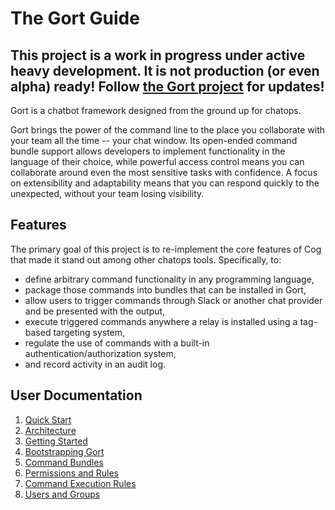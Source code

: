 # The Gort Guide

## This project is a work in progress under active heavy development. It is not production (or even alpha) ready! Follow [the Gort project](https://github.com/getgort/gort) for updates!

Gort is a chatbot framework designed from the ground up for chatops.

Gort brings the power of the command line to the place you collaborate with your team all the time -- your chat window. Its open-ended command bundle support allows developers to implement functionality in the language of their choice, while powerful access control means you can collaborate around even the most sensitive tasks with confidence. A focus on extensibility and adaptability means that you can respond quickly to the unexpected, without your team losing visibility.

## Features

The primary goal of this project is to re-implement the core features of Cog that made it stand out among other chatops tools. Specifically, to:

* define arbitrary command functionality in any programming language,
* package those commands into bundles that can be installed in Gort,
* allow users to trigger commands through Slack or another chat provider and be presented with the output,
* execute triggered commands anywhere a relay is installed using a tag-based targeting system,
* regulate the use of commands with a built-in authentication/authorization system,
* and record activity in an audit log.

## User Documentation

1. [Quick Start](quickstart.md)
2. [Architecture](architecture.md)
3. [Getting Started](getting-started.md)
3. [Bootstrapping Gort](bootstrapping.md)
4. [Command Bundles](bundles.md)
5. [Permissions and Rules](rules.md)
6. [Command Execution Rules](execution-rules.md)
7. [Users and Groups](users+groups.md)
